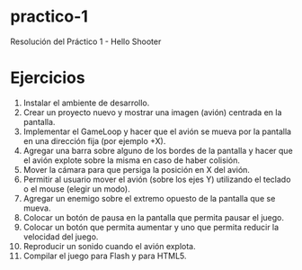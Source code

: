 practico-1
==========

Resolución del Práctico 1 - Hello Shooter

Ejercicios
==========
1. Instalar el ambiente de desarrollo.
2. Crear un proyecto nuevo y mostrar una imagen (avión) centrada en la pantalla.
3. Implementar el GameLoop y hacer que el avión se mueva por la pantalla en una dirección fija
(por ejemplo +X).
4. Agregar una barra sobre alguno de los bordes de la pantalla y hacer que el avión explote sobre la misma en caso de haber colisión.
5. Mover la cámara para que persiga la posición en X del avión.
6. Permitir al usuario mover el avión (sobre los ejes Y) utilizando el teclado o el mouse (elegir un
modo).
7. Agregar un enemigo sobre el extremo opuesto de la pantalla que se mueva.
8. Colocar un botón de pausa en la pantalla que permita pausar el juego.
9. Colocar un botón que permita aumentar y uno que permita reducir la velocidad del juego.
10. Reproducir un sonido cuando el avión explota.
11. Compilar el juego para Flash y para HTML5.
